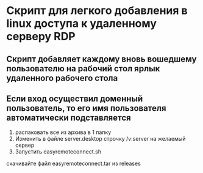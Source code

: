 # Скрипт для легкого добавления в linux доступа к удаленному серверу RDP 
## Скрипт добавляет каждому вновь вошедшему пользователю на рабочий стол ярлык удаленного рабочего стола
## Если вход осуществил доменный пользователь, то его имя пользователя автоматически подставляется
1. распаковать все из архива в 1 папку
2. Изменить в файле server.desktop строчку /v:server на желаемый сервер
3. Запустить easyremoteconnect.sh

скачивайте файл easyremoteconnect.tar из releases
